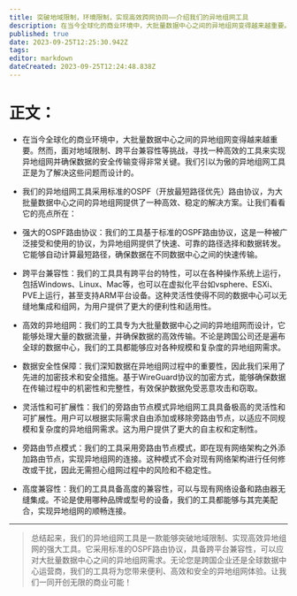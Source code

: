 ```yaml
---
title: 突破地域限制，环境限制，实现高效跨网协同——介绍我们的异地组网工具
description: 在当今全球化的商业环境中，大批量数据中心之间的异地组网变得越来越重要。然而，面对地域限制、跨平台兼容性等挑战，寻找一种高效的工具来实现异地组网并确保数据的安全传输变得非常关键。我们引以为傲的异地组网工具正是为了解决这些问题而设计的。
published: true
date: 2023-09-25T12:25:30.942Z
tags: 
editor: markdown
dateCreated: 2023-09-25T12:24:48.838Z
---
```


# 正文：

- 在当今全球化的商业环境中，大批量数据中心之间的异地组网变得越来越重要。然而，面对地域限制、跨平台兼容性等挑战，寻找一种高效的工具来实现异地组网并确保数据的安全传输变得非常关键。我们引以为傲的异地组网工具正是为了解决这些问题而设计的。

- 我们的异地组网工具采用标准的OSPF（开放最短路径优先）路由协议，为大批量数据中心之间的异地组网提供了一种高效、稳定的解决方案。让我们看看它的亮点所在：

- 强大的OSPF路由协议：我们的工具基于标准的OSPF路由协议，这是一种被广泛接受和使用的协议，为异地组网提供了快速、可靠的路径选择和数据转发。它能够自动计算最短路径，确保数据在不同数据中心之间的快速传输。

- 跨平台兼容性：我们的工具具有跨平台的特性，可以在各种操作系统上运行，包括Windows、Linux、Mac等，也可以在虚拟化平台如vsphere、ESXi、PVE上运行，甚至支持ARM平台设备。这种灵活性使得不同的数据中心可以无缝地集成和组网，为用户提供了更大的便利性和适用性。

- 高效的异地组网：我们的工具专为大批量数据中心之间的异地组网而设计，它能够处理大量的数据流量，并确保数据的高效传输。不论是跨国公司还是遍布全球的数据中心，我们的工具都能够应对各种规模和复杂度的异地组网需求。

- 数据安全性保障：我们深知数据在异地组网过程中的重要性，因此我们采用了先进的加密技术和安全措施。基于WireGuard协议的加密方式，能够确保数据在传输过程中的机密性和完整性，有效保护数据免受恶意攻击和窃取。

- 灵活性和可扩展性：我们的旁路由节点模式异地组网工具具备极高的灵活性和可扩展性。用户可以根据实际需求自由添加或移除旁路由节点，以适应不同规模和复杂度的异地组网需求。这为用户提供了更大的自主权和定制性。

- 旁路由节点模式：我们的工具采用旁路由节点模式，即在现有网络架构之外添加路由节点，实现异地组网的连接。这种模式不会对现有网络架构进行任何修改或干扰，因此无需担心组网过程中的风险和不稳定性。

- 高度兼容性：我们的工具具备高度的兼容性，可以与现有网络设备和路由器无缝集成。不论是使用哪种品牌或型号的设备，我们的工具都能够与其完美配合，实现异地组网的顺畅连接。
-----
> 总结起来，我们的异地组网工具是一款能够突破地域限制、实现高效异地组网的强大工具。它采用标准的OSPF路由协议，具备跨平台兼容性，可以应对大批量数据中心之间的异地组网需求。无论您是跨国企业还是全球数据中心运营商，我们的工具将为您带来便利、高效和安全的异地组网体验。让我们一同开创无限的商业可能！